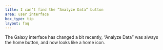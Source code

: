 ```yaml
---
title: I can’t find the “Analyze Data” button
area: user interface
box_type: tip
layout: faq
---
```


The Galaxy interface has changed a bit recently, “Analyze Data” was always the home button, and now looks like a home icon.

